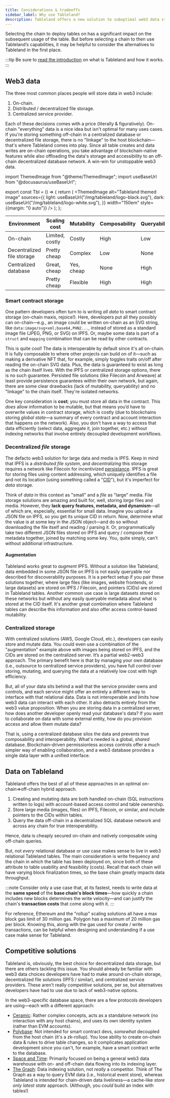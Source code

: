 ```yaml
---
title: Considerations & tradeoffs
sidebar_label: Why use Tableland?
description: Tableland offers a new solution to suboptimal web3 data storage standards.
---
```


Selecting the chain to deploy tables on has a significant impact on the subsequent usage of the table. But before selecting a chain to then use Tableland’s capabilities, it may be helpful to consider the alternatives to Tableland in the first place.

:::tip
Be sure to [read the introduction](what-is-tableland) on what is Tableland and how it works.
:::

## Web3 data

The three most common places people will store data in web3 include:

1. On-chain.
2. Distributed / decentralized file storage.
3. Centralized service provider.

Each of these decisions comes with a price (literally & figuratively). On-chain "everything" data is a nice idea but isn't optimal for many uses cases. If you're storing something off-chain in a centralized database or decentralized file storage, there is no "linkage" to the host blockchain—that's where Tableland comes into play. Since all table creates and data writes are on-chain operations, you take advantage of blockchain-native features while also offloading the data's storage and accessibility to an off-chain decentralized database network. A win-win for unstoppable web3 data.

import ThemedImage from "@theme/ThemedImage";
import useBaseUrl from "@docusaurus/useBaseUrl";

<!--prettier-ignore-->
export const Tbl = () => {
  return (
    <ThemedImage
      alt="Tableland themed image"
      sources={{
        light: useBaseUrl("/img/tableland/logo-black.svg"),
        dark: useBaseUrl("/img/tableland/logo-white.svg"),
      }}
       width="150em"
       style={{margin: "0 auto"}}
    />
  );
};

| Environment                | Scaling cost                                         | Mutability                                        | Composability                               | Queryability                                |
| -------------------------- | ---------------------------------------------------- | ------------------------------------------------- | ------------------------------------------- | ------------------------------------------- |
| On-chain                   | <span className="circle-red"></span> Limited, costly | <span className="circle-red"></span> Costly       | <span className="circle-green"></span> High | <span className="circle-yellow"></span> Low |
| Decentralized file storage | <span className="circle-green"></span> Pretty cheap  | <span className="circle-red"></span> Complex      | <span className="circle-yellow"></span> Low | <span className="circle-red"></span> None   |
| Centralized database       | <span className="circle-green"></span> Great, cheap  | <span className="circle-green"></span> Yes, cheap | <span className="circle-red"></span> None   | <span className="circle-green"></span> High |
| <Tbl />                    | <span className="circle-green"></span> Pretty cheap  | <span className="circle-green"></span> Flexible   | <span className="circle-green"></span> High | <span className="circle-green"></span> High |

### Smart contract storage

One pattern developers often turn to is writing _all data_ to smart contract storage (on-chain maxis, rejoice!). Here, developers put all they possibly can on-chain—e.g., an image could be written on-chain as an SVG string, like `data:image/svg+xml;base64,PHN2...`, instead of stored as a standard image file (JPEG, PNG, or SVG) on IPFS. Or, maybe some data is part of a `struct` and `mapping` combination that can be read by other contracts.

This is quite cool! The data is interoperable by default since it's all on-chain. It is fully composable to where other projects can build on of it—such as making a derivative NFT that, for example, simply toggles traits on/off after reading the on-chain SVG data. Plus, the data is guaranteed to exist as long as the chain itself lives. With the IPFS or centralized storage options, there is no such guarantee. Persisted file solutions (like Filecoin and Arweave) at least provide persistence guarantees within their own network, but again, there are some clear drawbacks (lack of mutability, queryability) and no "linkage" to the chain itself. They're isolated networks.

One key consideration is **cost**; you must store all data in the contract. This _does_ allow information to be mutable, but that means you’d have to overwrite values in contract storage, which is costly (due to blockchains storing _global state_—a summary of every contract and account interaction that happens on the network). Also, you don't have a way to access that data efficiently (select data, aggregate it, join together, etc.) without indexing networks that involve entirely decoupled development workflows.

### Decentralized _file_ storage

The defacto web3 solution for large data and media is IPFS. Keep in mind that IPFS is a _distributed file system_, and _decentralizing_ this storage requires a network like Filecoin for incentivized [persistance](https://docs.ipfs.tech/concepts/persistence/). IPFS is great for storing files using content addressing, which uniquely identifies a file and not its location (using something called a "[CID](https://docs.ipfs.tech/concepts/content-addressing/)"), but it's imperfect for _data_ storage.

Think of _data_ in this context as "small" and a _file_ as "large" media. File storage solutions are amazing and built for, well, storing _large_ files and media. However, they **lack query features, metadata, and dynamism**—all of which are, especially, essential for small data. Imagine you upload a JSON file on IPFS, so you get its unique CID in return. Now, determine what the value is at some key in the JSON object—and do so without downloading the file itself and reading / parsing it. Or, programmatically take two different JSON files stored on IPFS and query / compose their metadata together, joined by matching some key. You, quite simply, can't without additional infrastructure.

#### Augmentation

Tableland works great to _augment_ IPFS. Without a solution like Tableland, data embedded in some JSON file on IPFS is not easily queryable nor described for discoverability purposes. It is a perfect setup if you pair these solutions together, where large files (like images, website frontends, or large datasets) are stored on IPFS / Filecoin, and pointers (CIDs) are stored in Tableland tables. Another common use case is large datasets stored on these networks but without any easily queryable metadata about what is stored at the CID itself. It's another great combination where Tableland tables can describe this information and also offer access control-based mutability.

### Centralized storage

With centralized solutions (AWS, Google Cloud, etc.), developers can easily store and mutate data. You could even use a combination of the "augmentation" example above with images being stored on IPFS, and the CIDs are stored on the centralized server. It’s a partial web2-web3 approach. The primary benefit here is that by managing your own database (i.e., outsource to centralized service providers), you have full control over storing, mutating, and querying the data at a relatively low cost with high efficiency.

But, all of your data sits behind a wall that the service provider owns and controls, and each service might offer an entirely a different way to interface with that relational data. Data is not interoperable and limits how web3 data can interact with each other. It also detracts entirely from the web3 value proposition. When you are storing data in a centralized server, how does another developer openly read your database's data? If you want to collaborate on data with some external entity, how do you provision access and allow them mutate data?

That is, using a centralized database silos the data and prevents true composability and interoperability. What's needed is a global, _shared_ database. Blockchain-driven permissionless access controls offer a much simpler way of enabling collaboration, and a web3 database provides a single data layer with a unified interface.

## Data on Tableland

Tableland offers the best of all of these approaches in an optimal on-chain=>off-chain hybrid approach.

1. Creating and mutating data are both handled on-chain (SQL instructions written to logs) with account-based access control and table ownership.
2. Store large media (images, files) on IPFS, Filecoin, or similar, and include pointers to the CIDs within tables.
3. Query the data off-chain in a decentralized SQL database network and across any chain for true interoperability.

Hence, data is cheaply secured on-chain and natively composable using off-chain queries.

But, not _every_ relational database or use case makes sense to live in web3 relational Tableland tables. The main consideration is write frequency and the chain in which the table has been deployed on, since both of these attribute to table usability and feasibility (costs). Recall that each chain will have varying block finalization times, so the base chain greatly impacts data throughput.

:::note
Consider only a use case that, at its fastest, needs to write data at the **same speed** of the **base chain's block times**—how quickly a chain includes new blocks determines the write velocity—and can justify the chain's **transaction costs** that come along with it.
:::

For reference, Ethereum and the "rollup" scaling solutions all have a max block gas limit of 30 million gas. Polygon has a maximum of 20 million gas per block. Knowing this, along with the gas used for create / write transactions, can be helpful when designing and understanding if a use case make sense for Tableland.

## Competitive solutions

Tableland is, obviously, the best choice for decentralized data storage, but there are others tackling this issue. You should already be familiar with web3 data choices developers have had to make around on-chain storage, decentralized file solutions (IPFS / similar), and centralized service providers. These aren't really _competitive_ solutions, per se, but alternatives developers have had to use due to lack of web3-native options.

In the web3-specific database space, there are a few protocols developers are using—each with a different approach:

- [Ceramic](https://ceramic.network/): Rather complex concepts, acts as a standalone network (no interaction with any host chains), and uses its own identity system (rather than EVM accounts).
- [Polybase](https://polybase.xyz/docs/introduction): Not intended for smart contract devs, _somewhat_ decoupled from the host chain (it's a zk-rollup). You lose ability to create on-chain data & rules to drive table changes, so it complicates application development since you can't, for example, have a smart contract write to the database.
- [Space and Time](https://www.spaceandtime.io/): Primarily focused on being a general web3 data warehouse with on- and off-chain data flowing into its indexing layer.
- [The Graph](https://thegraph.com/docs/en/): Data indexing solution, not _really_ a competitor. Think of The Graph as a way to query EVM data (i.e., historical event store), whereas Tableland is intended for chain-driven data liveliness—a cache-like _store only latest state_ approach. (Although, you _could_ build an index with tables!)
